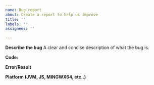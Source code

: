 ```yaml
---
name: Bug report
about: Create a report to help us improve
title: ''
labels: ''
assignees: ''

---
```


**Describe the bug**
A clear and concise description of what the bug is.

**Code:**

**Error/Result**

**Platform (JVM, JS, MINGWX64, etc..)**
